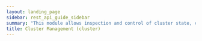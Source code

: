```yaml
---
layout: landing_page
sidebar: rest_api_guide_sidebar
summary: "This module allows inspection and control of cluster state, configuration, and topology."
title: Cluster Management (cluster)
---
```


